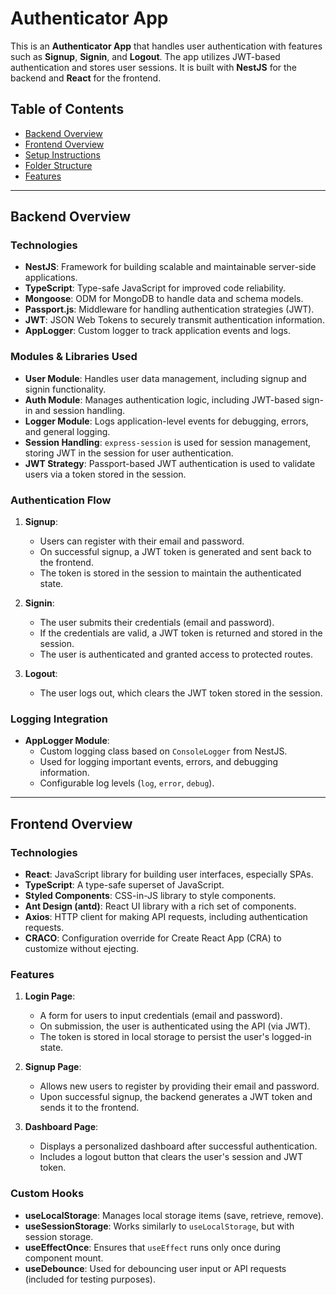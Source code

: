 # Authenticator App

This is an **Authenticator App** that handles user authentication with features such as **Signup**, **Signin**, and **Logout**. The app utilizes JWT-based authentication and stores user sessions. It is built with **NestJS** for the backend and **React** for the frontend.

## Table of Contents
- [Backend Overview](#backend-overview)
- [Frontend Overview](#frontend-overview)
- [Setup Instructions](#setup-instructions)
- [Folder Structure](#folder-structure)
- [Features](#features)

---

## Backend Overview

### **Technologies**
- **NestJS**: Framework for building scalable and maintainable server-side applications.
- **TypeScript**: Type-safe JavaScript for improved code reliability.
- **Mongoose**: ODM for MongoDB to handle data and schema models.
- **Passport.js**: Middleware for handling authentication strategies (JWT).
- **JWT**: JSON Web Tokens to securely transmit authentication information.
- **AppLogger**: Custom logger to track application events and logs.

### **Modules & Libraries Used**
- **User Module**: Handles user data management, including signup and signin functionality.
- **Auth Module**: Manages authentication logic, including JWT-based sign-in and session handling.
- **Logger Module**: Logs application-level events for debugging, errors, and general logging.
- **Session Handling**: `express-session` is used for session management, storing JWT in the session for user authentication.
- **JWT Strategy**: Passport-based JWT authentication is used to validate users via a token stored in the session.

### **Authentication Flow**
1. **Signup**:
   - Users can register with their email and password.
   - On successful signup, a JWT token is generated and sent back to the frontend.
   - The token is stored in the session to maintain the authenticated state.
   
2. **Signin**:
   - The user submits their credentials (email and password).
   - If the credentials are valid, a JWT token is returned and stored in the session.
   - The user is authenticated and granted access to protected routes.

3. **Logout**:
   - The user logs out, which clears the JWT token stored in the session.

### **Logging Integration**
- **AppLogger Module**:
  - Custom logging class based on `ConsoleLogger` from NestJS.
  - Used for logging important events, errors, and debugging information.
  - Configurable log levels (`log`, `error`, `debug`).

---

## Frontend Overview

### **Technologies**
- **React**: JavaScript library for building user interfaces, especially SPAs.
- **TypeScript**: A type-safe superset of JavaScript.
- **Styled Components**: CSS-in-JS library to style components.
- **Ant Design (antd)**: React UI library with a rich set of components.
- **Axios**: HTTP client for making API requests, including authentication requests.
- **CRACO**: Configuration override for Create React App (CRA) to customize without ejecting.

### **Features**
1. **Login Page**:
   - A form for users to input credentials (email and password).
   - On submission, the user is authenticated using the API (via JWT).
   - The token is stored in local storage to persist the user's logged-in state.

2. **Signup Page**:
   - Allows new users to register by providing their email and password.
   - Upon successful signup, the backend generates a JWT token and sends it to the frontend.

3. **Dashboard Page**:
   - Displays a personalized dashboard after successful authentication.
   - Includes a logout button that clears the user's session and JWT token.

### **Custom Hooks**
- **useLocalStorage**: Manages local storage items (save, retrieve, remove).
- **useSessionStorage**: Works similarly to `useLocalStorage`, but with session storage.
- **useEffectOnce**: Ensures that `useEffect` runs only once during component mount.
- **useDebounce**: Used for debouncing user input or API requests (included for testing purposes).

